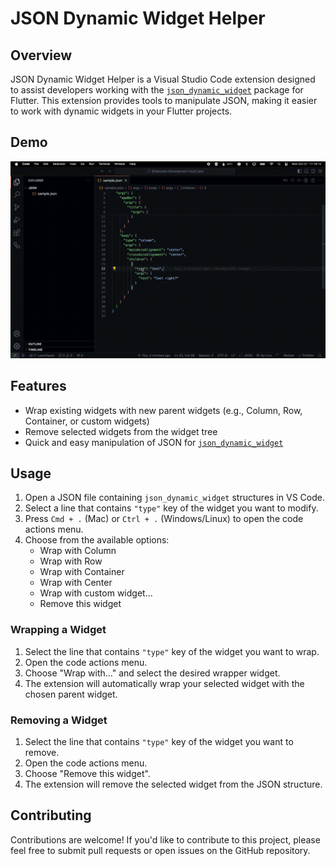 # JSON Dynamic Widget Helper

## Overview

JSON Dynamic Widget Helper is a Visual Studio Code extension designed to assist developers working with the [`json_dynamic_widget`](https://pub.dev/packages/json_dynamic_widget) package for Flutter. This extension provides tools to manipulate JSON, making it easier to work with dynamic widgets in your Flutter projects.

## Demo

![JSON Dynamic Widget Helper Demo](https://raw.githubusercontent.com/cem256/json-dynamic-widget-helper/master/assets/gif/usage.gif)

## Features

- Wrap existing widgets with new parent widgets (e.g., Column, Row, Container, or custom widgets)
- Remove selected widgets from the widget tree
- Quick and easy manipulation of JSON for [`json_dynamic_widget`](https://pub.dev/packages/json_dynamic_widget)

## Usage

1. Open a JSON file containing `json_dynamic_widget` structures in VS Code.
2. Select a line that contains `"type"` key of the widget you want to modify.
3. Press `Cmd + .` (Mac) or `Ctrl + .` (Windows/Linux) to open the code actions menu.
4. Choose from the available options:
   - Wrap with Column
   - Wrap with Row
   - Wrap with Container
   - Wrap with Center
   - Wrap with custom widget...
   - Remove this widget

### Wrapping a Widget

1. Select the line that contains `"type"` key of the widget you want to wrap.
2. Open the code actions menu.
3. Choose "Wrap with..." and select the desired wrapper widget.
4. The extension will automatically wrap your selected widget with the chosen parent widget.

### Removing a Widget

1. Select the line that contains `"type"` key of the widget you want to remove.
2. Open the code actions menu.
3. Choose "Remove this widget".
4. The extension will remove the selected widget from the JSON structure.

## Contributing

Contributions are welcome! If you'd like to contribute to this project, please feel free to submit pull requests or open issues on the GitHub repository.